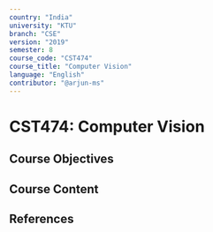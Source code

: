 ```yaml
---
country: "India"
university: "KTU"
branch: "CSE"
version: "2019"
semester: 8
course_code: "CST474"
course_title: "Computer Vision"
language: "English"
contributor: "@arjun-ms"
---
```


# CST474: Computer Vision

## Course Objectives
<!-- Add your objectives here -->

## Course Content
<!-- Add your syllabus content here -->

## References
<!-- Add reference books here -->
